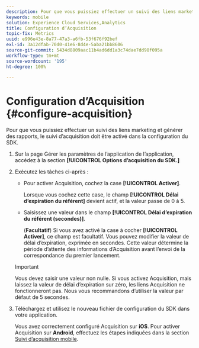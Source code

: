 ```yaml
---
description: Pour que vous puissiez effectuer un suivi des liens marketing et générer des rapports, le suivi d’acquisition doit être activé dans la configuration du SDK.
keywords: mobile
solution: Experience Cloud Services,Analytics
title: Configuration d’Acquisition
topic-fix: Metrics
uuid: e996e43e-8a77-47a3-a6fb-53f676f92bef
exl-id: 3a12dfab-70d0-41e6-8d4e-5aba21bb8606
source-git-commit: 5434d8809aac11b4ad6dd1a3c74dae7dd98f095a
workflow-type: tm+mt
source-wordcount: '195'
ht-degree: 100%

---
```


# Configuration d’Acquisition {#configure-acquisition}

Pour que vous puissiez effectuer un suivi des liens marketing et générer des rapports, le suivi d’acquisition doit être activé dans la configuration du SDK.

1. Sur la page Gérer les paramètres de l’application de l’application, accédez à la section **[!UICONTROL Options d’acquisition du SDK.]**
1. Exécutez les tâches ci-après :

   * Pour activer Acquisition, cochez la case **[!UICONTROL Activer]**.

      Lorsque vous cochez cette case, le champ **[!UICONTROL Délai d’expiration du référent]** devient actif, et la valeur passe de 0 à 5.

   * Saisissez une valeur dans le champ **[!UICONTROL Délai d’expiration du référent (secondes)]**.

      (**Facultatif**) Si vous avez activé la case à cocher **[!UICONTROL Activer]**, ce champ est facultatif. Vous pouvez modifier la valeur de délai d’expiration, exprimée en secondes. Cette valeur détermine la période d’attente des informations d’Acquisition avant l’envoi de la correspondance du premier lancement.
   >[!IMPORTANT]
   >Vous devez saisir une valeur non nulle. Si vous activez Acquisition, mais laissez la valeur de délai d’expiration sur zéro, les liens Acquisition ne fonctionneront pas. Nous vous recommandons d’utiliser la valeur par défaut de 5 secondes.

1. Téléchargez et utilisez le nouveau fichier de configuration du SDK dans votre application.

   Vous avez correctement configuré Acquisition sur **iOS**. 
Pour activer Acquisition sur **Android**, effectuez les étapes indiquées dans la section [Suivi d’acquisition mobile](/help/android/acquisition-main/acquisition.md).
